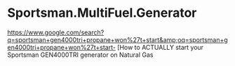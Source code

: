 # Sportsman.MultiFuel.Generator
https://www.google.com/search?q=sportsman+gen4000tri+propane+won%27t+start&amp;oq=sportsman+gen4000tri+propane+won%27t+start- [How to ACTUALLY start your Sportsman GEN4000TRI generator on Natural Gas

